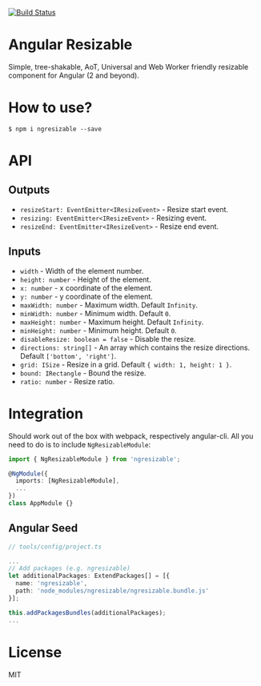 [![Build Status](https://travis-ci.org/mgechev/ngresizable.svg?branch=master)](https://travis-ci.org/mgechev/ngresizable)

# Angular Resizable

Simple, tree-shakable, AoT, Universal and Web Worker friendly resizable component for Angular (2 and beyond).

# How to use?

```
$ npm i ngresizable --save
```

# API

## Outputs

  - `resizeStart: EventEmitter<IResizeEvent>` - Resize start event.
  - `resizing: EventEmitter<IResizeEvent>` - Resizing event.
  - `resizeEnd: EventEmitter<IResizeEvent>` - Resize end event.

## Inputs

  - `width` - Width of the element number.
  - `height: number` - Height of the element.
  - `x: number` - x coordinate of the element.
  - `y: number` - y coordinate of the element.
  - `maxWidth: number` - Maximum width. Default `Infinity`.
  - `minWidth: number` - Minimum width. Default `0`.
  - `maxHeight: number` - Maximum height. Default `Infinity`.
  - `minHeight: number` - Minimum height. Default `0`.
  - `disableResize: boolean = false` - Disable the resize.
  - `directions: string[]` - An array which contains the resize directions. Default `['bottom', 'right']`.
  - `grid: ISize` - Resize in a grid. Default `{ width: 1, height: 1 }`.
  - `bound: IRectangle` - Bound the resize.
  - `ratio: number` - Resize ratio.

# Integration

Should work out of the box with webpack, respectively angular-cli. All you need to do is to include `NgResizableModule`:

```ts
import { NgResizableModule } from 'ngresizable';

@NgModule({
  imports: [NgResizableModule],
  ...
})
class AppModule {}
```

## Angular Seed

```ts
// tools/config/project.ts

...
// Add packages (e.g. ngresizable)
let additionalPackages: ExtendPackages[] = [{
  name: 'ngresizable',
  path: 'node_modules/ngresizable/ngresizable.bundle.js'
}];

this.addPackagesBundles(additionalPackages);
...
```

# License

MIT


